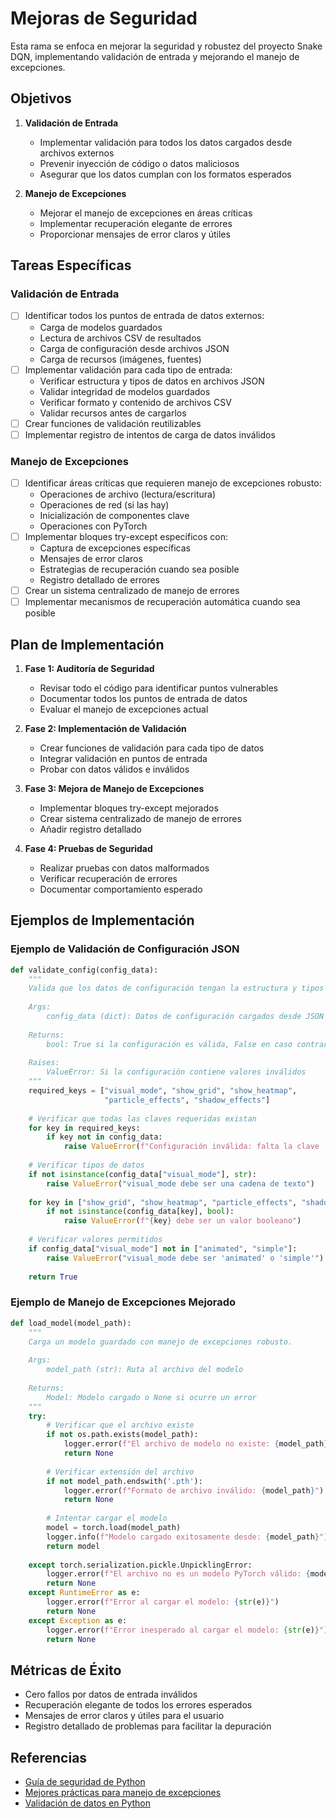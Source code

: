 # Mejoras de Seguridad

Esta rama se enfoca en mejorar la seguridad y robustez del proyecto Snake DQN, implementando validación de entrada y mejorando el manejo de excepciones.

## Objetivos

1. **Validación de Entrada**
   - Implementar validación para todos los datos cargados desde archivos externos
   - Prevenir inyección de código o datos maliciosos
   - Asegurar que los datos cumplan con los formatos esperados

2. **Manejo de Excepciones**
   - Mejorar el manejo de excepciones en áreas críticas
   - Implementar recuperación elegante de errores
   - Proporcionar mensajes de error claros y útiles

## Tareas Específicas

### Validación de Entrada

- [ ] Identificar todos los puntos de entrada de datos externos:
  - Carga de modelos guardados
  - Lectura de archivos CSV de resultados
  - Carga de configuración desde archivos JSON
  - Carga de recursos (imágenes, fuentes)
- [ ] Implementar validación para cada tipo de entrada:
  - Verificar estructura y tipos de datos en archivos JSON
  - Validar integridad de modelos guardados
  - Verificar formato y contenido de archivos CSV
  - Validar recursos antes de cargarlos
- [ ] Crear funciones de validación reutilizables
- [ ] Implementar registro de intentos de carga de datos inválidos

### Manejo de Excepciones

- [ ] Identificar áreas críticas que requieren manejo de excepciones robusto:
  - Operaciones de archivo (lectura/escritura)
  - Operaciones de red (si las hay)
  - Inicialización de componentes clave
  - Operaciones con PyTorch
- [ ] Implementar bloques try-except específicos con:
  - Captura de excepciones específicas
  - Mensajes de error claros
  - Estrategias de recuperación cuando sea posible
  - Registro detallado de errores
- [ ] Crear un sistema centralizado de manejo de errores
- [ ] Implementar mecanismos de recuperación automática cuando sea posible

## Plan de Implementación

1. **Fase 1: Auditoría de Seguridad**
   - Revisar todo el código para identificar puntos vulnerables
   - Documentar todos los puntos de entrada de datos
   - Evaluar el manejo de excepciones actual

2. **Fase 2: Implementación de Validación**
   - Crear funciones de validación para cada tipo de datos
   - Integrar validación en puntos de entrada
   - Probar con datos válidos e inválidos

3. **Fase 3: Mejora de Manejo de Excepciones**
   - Implementar bloques try-except mejorados
   - Crear sistema centralizado de manejo de errores
   - Añadir registro detallado

4. **Fase 4: Pruebas de Seguridad**
   - Realizar pruebas con datos malformados
   - Verificar recuperación de errores
   - Documentar comportamiento esperado

## Ejemplos de Implementación

### Ejemplo de Validación de Configuración JSON

```python
def validate_config(config_data):
    """
    Valida que los datos de configuración tengan la estructura y tipos correctos.
    
    Args:
        config_data (dict): Datos de configuración cargados desde JSON
        
    Returns:
        bool: True si la configuración es válida, False en caso contrario
        
    Raises:
        ValueError: Si la configuración contiene valores inválidos
    """
    required_keys = ["visual_mode", "show_grid", "show_heatmap", 
                     "particle_effects", "shadow_effects"]
    
    # Verificar que todas las claves requeridas existan
    for key in required_keys:
        if key not in config_data:
            raise ValueError(f"Configuración inválida: falta la clave '{key}'")
    
    # Verificar tipos de datos
    if not isinstance(config_data["visual_mode"], str):
        raise ValueError("visual_mode debe ser una cadena de texto")
    
    for key in ["show_grid", "show_heatmap", "particle_effects", "shadow_effects"]:
        if not isinstance(config_data[key], bool):
            raise ValueError(f"{key} debe ser un valor booleano")
    
    # Verificar valores permitidos
    if config_data["visual_mode"] not in ["animated", "simple"]:
        raise ValueError("visual_mode debe ser 'animated' o 'simple'")
    
    return True
```

### Ejemplo de Manejo de Excepciones Mejorado

```python
def load_model(model_path):
    """
    Carga un modelo guardado con manejo de excepciones robusto.
    
    Args:
        model_path (str): Ruta al archivo del modelo
        
    Returns:
        Model: Modelo cargado o None si ocurre un error
    """
    try:
        # Verificar que el archivo existe
        if not os.path.exists(model_path):
            logger.error(f"El archivo de modelo no existe: {model_path}")
            return None
        
        # Verificar extensión del archivo
        if not model_path.endswith('.pth'):
            logger.error(f"Formato de archivo inválido: {model_path}")
            return None
        
        # Intentar cargar el modelo
        model = torch.load(model_path)
        logger.info(f"Modelo cargado exitosamente desde: {model_path}")
        return model
        
    except torch.serialization.pickle.UnpicklingError:
        logger.error(f"El archivo no es un modelo PyTorch válido: {model_path}")
        return None
    except RuntimeError as e:
        logger.error(f"Error al cargar el modelo: {str(e)}")
        return None
    except Exception as e:
        logger.error(f"Error inesperado al cargar el modelo: {str(e)}")
        return None
```

## Métricas de Éxito

- Cero fallos por datos de entrada inválidos
- Recuperación elegante de todos los errores esperados
- Mensajes de error claros y útiles para el usuario
- Registro detallado de problemas para facilitar la depuración

## Referencias

- [Guía de seguridad de Python](https://docs.python.org/3/library/security.html)
- [Mejores prácticas para manejo de excepciones](https://docs.python.org/3/tutorial/errors.html)
- [Validación de datos en Python](https://pydantic-docs.helpmanual.io/)
